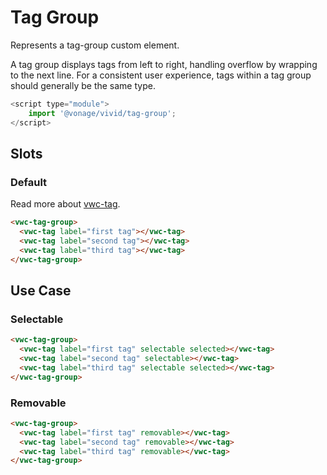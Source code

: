 # Tag Group

Represents a tag-group custom element.

A tag group displays tags from left to right, handling overflow by wrapping to the next line.
For a consistent user experience, tags within a tag group should generally be the same type.

```js
<script type="module">
    import '@vonage/vivid/tag-group';
</script>
```

## Slots

### Default

Read more about [vwc-tag](/components/tag/).

```html preview
<vwc-tag-group>
  <vwc-tag label="first tag"></vwc-tag>
  <vwc-tag label="second tag"></vwc-tag>
  <vwc-tag label="third tag"></vwc-tag>
</vwc-tag-group>
```

## Use Case

### Selectable

```html preview
<vwc-tag-group>
  <vwc-tag label="first tag" selectable selected></vwc-tag>
  <vwc-tag label="second tag" selectable></vwc-tag>
  <vwc-tag label="third tag" selectable selected></vwc-tag>
</vwc-tag-group>
```

### Removable

```html preview
<vwc-tag-group>
  <vwc-tag label="first tag" removable></vwc-tag>
  <vwc-tag label="second tag" removable></vwc-tag>
  <vwc-tag label="third tag" removable></vwc-tag>
</vwc-tag-group>
```
